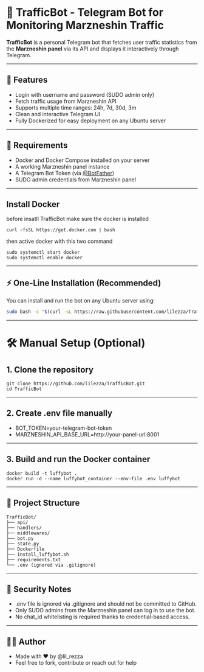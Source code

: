 # 🤖 TrafficBot - Telegram Bot for Monitoring Marzneshin Traffic

**TrafficBot** is a personal Telegram bot that fetches user traffic statistics from the **Marzneshin panel** via its API and displays it interactively through Telegram.

---

## 🚀 Features

- Login with username and password (SUDO admin only)
- Fetch traffic usage from Marzneshin API
- Supports multiple time ranges: 24h, 7d, 30d, 3m
- Clean and interactive Telegram UI
- Fully Dockerized for easy deployment on any Ubuntu server

---

## 🧱 Requirements

- Docker and Docker Compose installed on your server
- A working Marzneshin panel instance
- A Telegram Bot Token (via [@BotFather](https://t.me/BotFather))
- SUDO admin credentials from Marzneshin panel

---
## Install Docker

before insatll TrafficBot make sure the docker is installed

```
curl -fsSL https://get.docker.com | bash
```

then active docker with this two command 

```
sudo systemctl start docker
sudo systemctl enable docker
```


---

## ⚡️ One-Line Installation (Recommended)

You can install and run the bot on any Ubuntu server using:

```bash
sudo bash -c "$(curl -sL https://raw.githubusercontent.com/lilezza/TrafficBot/main/install_luffybot.sh)"

```
---

# 🛠 Manual Setup (Optional)

## 1. Clone the repository

```
git clone https://github.com/lilezza/TrafficBot.git
cd TrafficBot
```

---

## 2. Create .env file manually

- BOT_TOKEN=your-telegram-bot-token
- MARZNESHIN_API_BASE_URL=http://your-panel-url:8001

---

## 3. Build and run the Docker container

```
docker build -t luffybot .
docker run -d --name luffybot_container --env-file .env luffybot
```

---

## 🧾 Project Structure

```
TrafficBot/
├── api/
├── handlers/
├── middlewares/
├── bot.py
├── state.py
├── Dockerfile
├── install_luffybot.sh
├── requirements.txt
└── .env (ignored via .gitignore)
```

---

## 🔐 Security Notes

- .env file is ignored via .gitignore and should not be committed to GitHub.
- Only SUDO admins from the Marzneshin panel can log in to use the bot.
- No chat_id whitelisting is required thanks to credential-based access.

---

## 🧑‍💻 Author

- Made with ❤️ by @lil_rezza
- Feel free to fork, contribute or reach out for help

